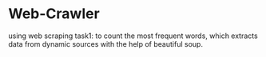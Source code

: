 # Web-Crawler
using web scraping 
task1: to count the most frequent words, which extracts data from dynamic sources with the help of beautiful soup.
